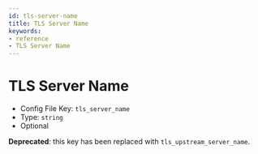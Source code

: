 ```yaml
---
id: tls-server-name
title: TLS Server Name
keywords:
- reference
- TLS Server Name
---
```



# TLS Server Name
- Config File Key: `tls_server_name`
- Type: `string`
- Optional

**Deprecated**: this key has been replaced with `tls_upstream_server_name`.

